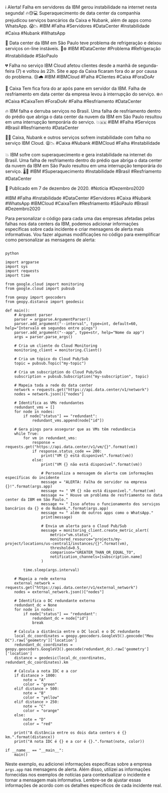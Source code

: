 ℹ️ Alerta! Falha em servidores da IBM gerou instabilidade na internet nesta segunda! 🔥😓💻 Superaquecimento de data center da companhia prejudicou serviços bancários da Caixa e Nubank, além de apps como WhatsApp. 😱📉 #IBM #Falha #Servidores #DataCenter #Instabilidade #Caixa #Nubank #WhatsApp

🔧 Data center da IBM em São Paulo teve problema de refrigeração e deixou serviços on-line instáveis. 🚧❄️ #IBM #DataCenter #Problema #Refrigeração #Instabilidade #SãoPaulo

💔 Falha no serviço IBM Cloud afetou clientes desde a manhã de segunda-feira (7) e voltou às 22h. Site e app da Caixa ficaram fora do ar por causa do problema. 😢🌧️ #IBM #IBMCloud #Falha #Clientes #Caixa #ForaDoAr

🚫 Caixa Tem fica fora do ar após pane em servidor da IBM. Falha de resfriamento em data center da empresa levou à interrupção do serviço. ❄️🔥 #Caixa #CaixaTem #ForaDoAr #Falha #Resfriamento #DataCenter

🔥 IBM falha e derruba serviços no Brasil. Uma falha de resfriamento dentro do prédio que abriga o data center da nuvem da IBM em São Paulo resultou em uma interrupção temporária do serviço. 💥🇧🇷 #IBM #Falha #Serviços #Brasil #Resfriamento #DataCenter

🤷‍♂️ Caixa, Nubank e outros serviços sofrem instabilidade com falha no serviço IBM Cloud. 😫📉 #Caixa #Nubank #IBMCloud #Falha #Instabilidade

💥 IBM sofre com superaquecimento e gera instabilidade na internet do Brasil. Uma falha de resfriamento dentro do prédio que abriga o data center da nuvem da IBM em São Paulo resultou em uma interrupção temporária do serviço. 🌡️📶 #IBM #Superaquecimento #Instabilidade #Brasil #Resfriamento #DataCenter

📅 Publicado em 7 de dezembro de 2020. #Notícia #Dezembro2020

#IBM #Falha #Instabilidade #DataCenter #Servidores #Caixa #Nubank #WhatsApp #IBMCloud #CaixaTem #Resfriamento #SãoPaulo #Brasil #Dezembro2020



Para personalizar o código para cada uma das empresas afetadas pelas falhas nos data centers da IBM, podemos adicionar informações específicas sobre cada incidente e criar mensagens de alerta mais informativas. Vou fazer algumas modificações no código para exemplificar como personalizar as mensagens de alerta:

```

python

import argparse
import sys
import requests
import time

from google.cloud import monitoring
from google.cloud import pubsub

from geopy import geocoders
from geopy.distance import geodesic

def main():
    # Argument parser
    parser = argparse.ArgumentParser()
    parser.add_argument("--interval", type=int, default=60, help="Intervalo em segundos entre pings")
    parser.add_argument("--app", type=str, help="Nome da app")
    args = parser.parse_args()

    # Cria um cliente do Cloud Monitoring
    monitoring_client = monitoring.Client()

    # Cria um tópico do Cloud Pub/Sub
    topic = pubsub.Topic("my-topic")

    # Cria um subscription do Cloud Pub/Sub
    subscription = pubsub.Subscription("my-subscription", topic)

    # Mapeia toda a rede do data center
    network = requests.get("https://api.data.center/v1/network")
    nodes = network.json()["nodes"]

    # Identifica as VMs redundantes
    redundant_vms = []
    for node in nodes:
        if node["status"] == "redundant":
            redundant_vms.append(node["id"])

    # Gera pings para assegurar que as VMs têm redundância
    while True:
        for vm in redundant_vms:
            response = requests.get("https://api.data.center/v1/vm/{}".format(vm))
            if response.status_code == 200:
                print("VM {} está disponível".format(vm))
            else:
                print("VM {} não está disponível".format(vm))

                # Personaliza a mensagem de alerta com informações específicas do incidente
                message = "ALERTA: Falha de servidor na empresa {}!".format(args.app)
                message += " VM {} não está disponível.".format(vm)
                message += " Houve um problema de resfriamento no data center da IBM em São Paulo."
                message += " Isso afetou o funcionamento dos serviços bancários da {} e do Nubank,".format(args.app)
                message += " além de outros apps como o WhatsApp."
                print(message)

                # Envia um alerta para o Cloud Pub/Sub
                message = monitoring_client.create_metric_alert(
                    metric="vm.status",
                    monitored_resource="projects/my-project/locations/us-central1/instances/{}".format(vm),
                    threshold=0.5,
                    comparison="GREATER_THAN_OR_EQUAL_TO",
                    notification_channels=[subscription.name]
                )

        time.sleep(args.interval)

    # Mapeia a rede externa
    external_network = requests.get("https://api.data.center/v1/external_network")
    nodes = external_network.json()["nodes"]

    # Identifica o DC redundante externo
    redundant_dc = None
    for node in nodes:
        if node["status"] == "redundant":
            redundant_dc = node["id"]
            break

    # Calcula a distância entre o DC local e o DC redundante
    local_dc_coordinates = geopy.geocoders.GoogleV3().geocode("Meu DC").raw['geometry']['location']
    redundant_dc_coordinates = geopy.geocoders.GoogleV3().geocode(redundant_dc).raw['geometry']['location']
    distance = geodesic(local_dc_coordinates, redundant_dc_coordinates).km

    # Calcula a nota IDC e a cor
    if distance > 1000:
        note = "A"
        color = "green"
    elif distance > 500:
        note = "B"
        color = "yellow"
    elif distance > 250:
        note = "C"
        color = "orange"
    else:
        note = "D"
        color = "red"

    print("A distância entre os dois data centers é {} km.".format(distance))
    print("A nota IDC é {} e a cor é {}.".format(note, color))

if __name__ == "__main__":
    main()
```

Neste exemplo, eu adicionei informações específicas sobre a empresa `args.app` nas mensagens de alerta. Além disso, utilizei as informações fornecidas nos exemplos de notícias para contextualizar o incidente e tornar a mensagem mais informativa. Lembre-se de ajustar essas informações de acordo com os detalhes específicos de cada incidente real.
